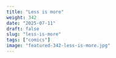 ```yaml
---
title: "Less is more"
weight: 342
date: "2025-07-11"
draft: false
slug: "less-is-more"
tags: ["comics"]
image: "featured-342-less-is-more.jpg"
---
```

